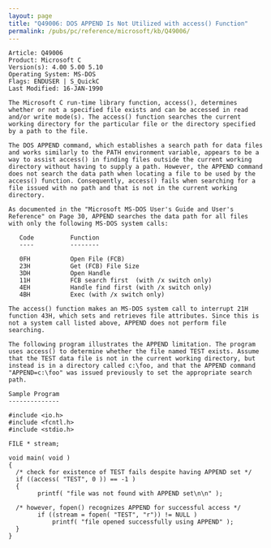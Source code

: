 ```yaml
---
layout: page
title: "Q49006: DOS APPEND Is Not Utilized with access() Function"
permalink: /pubs/pc/reference/microsoft/kb/Q49006/
---
```


	Article: Q49006
	Product: Microsoft C
	Version(s): 4.00 5.00 5.10
	Operating System: MS-DOS
	Flags: ENDUSER | S_QuickC
	Last Modified: 16-JAN-1990
	
	The Microsoft C run-time library function, access(), determines
	whether or not a specified file exists and can be accessed in read
	and/or write mode(s). The access() function searches the current
	working directory for the particular file or the directory specified
	by a path to the file.
	
	The DOS APPEND command, which establishes a search path for data files
	and works similarly to the PATH environment variable, appears to be a
	way to assist access() in finding files outside the current working
	directory without having to supply a path. However, the APPEND command
	does not search the data path when locating a file to be used by the
	access() function. Consequently, access() fails when searching for a
	file issued with no path and that is not in the current working
	directory.
	
	As documented in the "Microsoft MS-DOS User's Guide and User's
	Reference" on Page 30, APPEND searches the data path for all files
	with only the following MS-DOS system calls:
	
	   Code          Function
	   ----          --------
	
	   0FH           Open File (FCB)
	   23H           Get (FCB) File Size
	   3DH           Open Handle
	   11H           FCB search first  (with /x switch only)
	   4EH           Handle find first (with /x switch only)
	   4BH           Exec (with /x switch only)
	
	The access() function makes an MS-DOS system call to interrupt 21H
	function 43H, which sets and retrieves file attributes. Since this is
	not a system call listed above, APPEND does not perform file
	searching.
	
	The following program illustrates the APPEND limitation. The program
	uses access() to determine whether the file named TEST exists. Assume
	that the TEST data file is not in the current working directory, but
	instead is in a directory called c:\foo, and that the APPEND command
	"APPEND=c:\foo" was issued previously to set the appropriate search
	path.
	
	Sample Program
	--------------
	
	#include <io.h>
	#include <fcntl.h>
	#include <stdio.h>
	
	FILE * stream;
	
	void main( void )
	{
	  /* check for existence of TEST fails despite having APPEND set */
	  if ((access( "TEST", 0 )) == -1 )
	  {
	        printf( "file was not found with APPEND set\n\n" );
	
	  /* however, fopen() recognizes APPEND for successful access */
	        if ((stream = fopen( "TEST", "r")) != NULL )
	            printf( "file opened successfully using APPEND" );
	  }
	}
